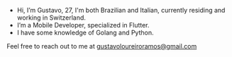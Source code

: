 - Hi, I’m Gustavo, 27, I'm both Brazilian and Italian, currently residing and working in Switzerland.
- I’m a Mobile Developer, specialized in Flutter.
- I have some knowledge of Golang and Python. 

Feel free to reach out to me at gustavoloureiroramos@gmail.com
